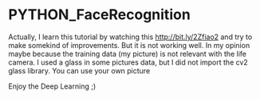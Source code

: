 # PYTHON_FaceRecognition

Actually, I learn this tutorial by watching this http://bit.ly/2Zfiao2 and try to make somekind of improvements. But it is not working well. In my opinion maybe because the training data (my picture) is not relevant with the life camera. I used a glass in some pictures data, but I did not import the cv2 glass library. You can use your own picture


Enjoy the Deep Learning ;)
